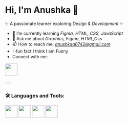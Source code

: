# Hi, I'm Anushka 👋

✨ A passionate learner exploring *Design & Development* ✨  

- 🌱 I’m currently learning *Figma, HTML, CSS, JavaScript*  
- 💬 Ask me about *Graphics, Figma, HTML,Css*  
- 📫 How to reach me: *anushkaa6742@gmail.com*
- ✨fun fact I think I am Funny
- Connect with me:

<p align="left">
<img src="https://cdn.jsdelivr.net/gh/devicons/devicon/icons/linkedin/linkedin-original.svg" width="40" />
</p>
---

### 🛠 Languages and Tools:

<p align="left"> 
  <img src="https://cdn.jsdelivr.net/gh/devicons/devicon/icons/figma/figma-original.svg" width="40" height="40"/> 
  <img src="https://cdn.jsdelivr.net/gh/devicons/devicon/icons/html5/html5-original.svg" width="40" height="40"/> 
  <img src="https://cdn.jsdelivr.net/gh/devicons/devicon/icons/css3/css3-original.svg" width="40" height="40"/> 
  <img src="https://cdn.jsdelivr.net/gh/devicons/devicon/icons/javascript/javascript-original.svg" width="40" height="40"/> 
</p>

